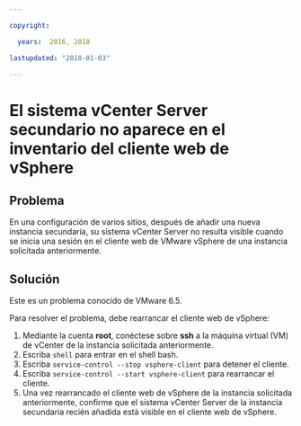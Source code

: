 ```yaml
---

copyright:

  years:  2016, 2018

lastupdated: "2018-01-03"

---
```


# El sistema vCenter Server secundario no aparece en el inventario del cliente web de vSphere

## Problema

En una configuración de varios sitios, después de añadir una nueva instancia secundaria, su sistema vCenter Server no resulta visible cuando se inicia una sesión en el cliente web de VMware vSphere de una instancia solicitada anteriormente.

## Solución

Este es un problema conocido de VMware 6.5.

Para resolver el problema, debe rearrancar el cliente web de vSphere:

1. Mediante la cuenta **root**, conéctese sobre **ssh** a la máquina virtual (VM) de vCenter de la instancia solicitada anteriormente.
2. Escriba ``shell`` para entrar en el shell bash.
3. Escriba `service-control --stop vsphere-client` para detener el cliente.
4. Escriba `service-control --start vsphere-client` para rearrancar el cliente.
5. Una vez rearrancado el cliente web de vSphere de la instancia solicitada anteriormente, confirme que el sistema vCenter Server de la instancia secundaria recién añadida está visible en el cliente web de vSphere.
